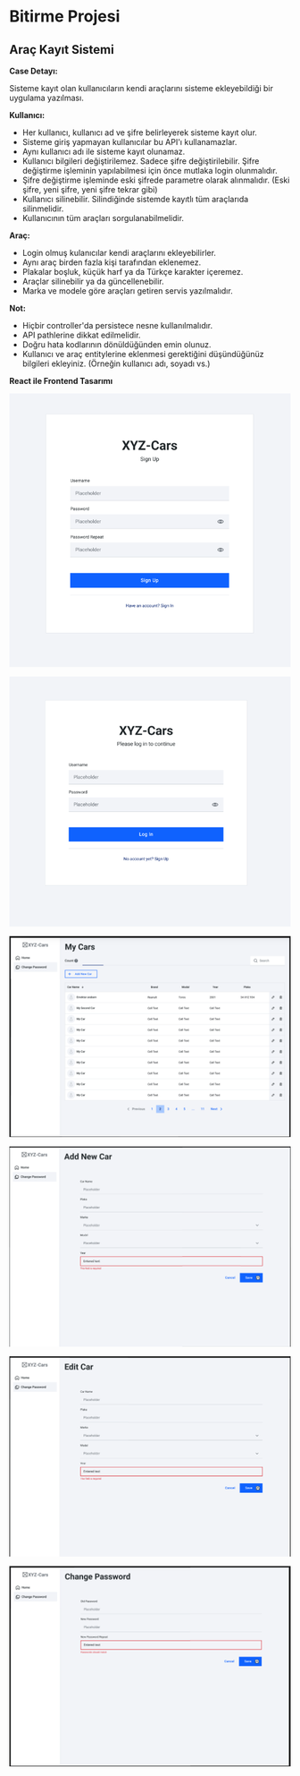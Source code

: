 # Bitirme Projesi
## Araç Kayıt Sistemi

**Case Detayı:** 

Sisteme kayıt olan kullanıcıların kendi araçlarını sisteme ekleyebildiği bir uygulama yazılması.

**Kullanıcı:**

- Her kullanıcı, kullanıcı ad ve şifre belirleyerek sisteme kayıt olur.
- Sisteme giriş yapmayan kullanıcılar bu API'ı kullanamazlar.
- Aynı kullanıcı adı ile sisteme kayıt olunamaz.
- Kullanıcı bilgileri değiştirilemez. Sadece şifre değiştirilebilir. Şifre değiştirme işleminin yapılabilmesi için önce mutlaka login olunmalıdır.
- Şifre değiştirme işleminde eski şifrede parametre olarak alınmalıdır. (Eski şifre, yeni şifre, yeni şifre tekrar gibi)
- Kullanıcı silinebilir. Silindiğinde sistemde kayıtlı tüm araçlarıda silinmelidir.
- Kullanıcının tüm araçları sorgulanabilmelidir.

**Araç:**

- Login olmuş kulanıcılar kendi araçlarını ekleyebilirler.
- Aynı araç birden fazla kişi tarafından eklenemez.
- Plakalar boşluk, küçük harf ya da Türkçe karakter içeremez.
- Araçlar silinebilir ya da güncellenebilir.
- Marka ve modele göre araçları getiren servis yazılmalıdır.

**Not:**

- Hiçbir controller'da persistece nesne kullanılmalıdır.
- API pathlerine dikkat edilmelidir.
- Doğru hata kodlarının dönüldüğünden emin olunuz.
- Kullanıcı ve araç entitylerine eklenmesi gerektiğini düşündüğünüz bilgileri ekleyiniz. (Örneğin kullanıcı adı, soyadı vs.)

**React ile Frontend Tasarımı**

![img.png](img.png)

![img_1.png](img_1.png)

![img_2.png](img_2.png)

![img_3.png](img_3.png)

![img_4.png](img_4.png)

![img_5.png](img_5.png)
